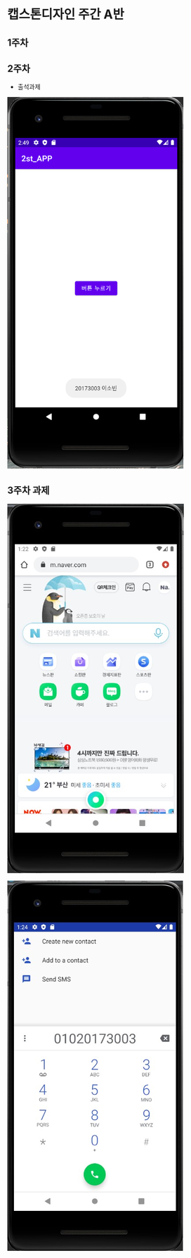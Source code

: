 # 캡스톤디자인 주간 A반

## 1주차

## 2주차
  - 출석과제
  
<img width="" height="" src="./png/2주차과제.png"></img>

## 3주차 과제

<img width="" height="" src="./png/W3네이버화면.jpg"></img>

<img width="" height="" src="./png/W3전화걸기.jpg"></img>
